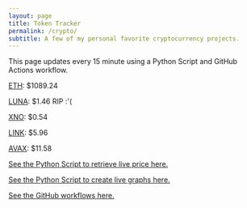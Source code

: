 ```yaml
---
layout: page
title: Token Tracker
permalink: /crypto/
subtitle: A few of my personal favorite cryptocurrency projects.
---
```


 This page updates every 15 minute using a Python Script and GitHub Actions workflow.


<!--BEGINCRYPTOINPUT-->
[ETH](https://smfxfc.github.io/crypto/eth.html): $1089.24

[LUNA](https://smfxfc.github.io/crypto/luna.html): $1.46 RIP :'(

[XNO](https://smfxfc.github.io/crypto/xno.html): $0.54

[LINK](https://smfxfc.github.io/crypto/link.html): $5.96

[AVAX](https://smfxfc.github.io/crypto/avax.html): $11.58

<!--ENDCRYPTOINPUT-->
 
 
[See the Python Script to retrieve live price here.](https://github.com/smfxfc/smfxfc.github.io/blob/master/src/get_cryptos.py)

[See the Python Script to create live graphs here.](https://github.com/smfxfc/smfxfc.github.io/blob/master/src/graph_crypto.py)

[See the GitHub workflows here.](https://github.com/smfxfc/smfxfc.github.io/blob/master/.github/workflows/)
